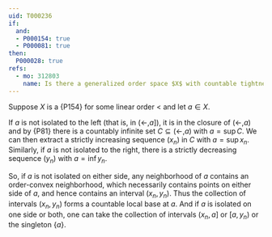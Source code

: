 ```yaml
---
uid: T000236
if:
  and:
  - P000154: true
  - P000081: true
then:
  P000028: true
refs:
  - mo: 312803
    name: Is there a generalized order space $X$ with countable tightness which is not first countable?
---
```


Suppose $X$ is a {P154} for some linear order $<$ and let $a\in X$.

If $a$ is not isolated to the left (that is, in $(\leftarrow,a]$), it is in the closure of $(\leftarrow,a)$ and by {P81} there is a countably infinite set $C\subseteq(\leftarrow,a)$ with $a=\sup C$.  We can then extract a strictly increasing sequence $(x_n)$ in $C$ with $a=\sup x_n$.  Similarly, if $a$ is not isolated to the right, there is a strictly decreasing sequence $(y_n)$ with $a=\inf y_n$.

So, if $a$ is not isolated on either side, any neighborhood of $a$ contains an order-convex neighborhood, which necessarily contains points on either side of $a$, and hence contains an interval $(x_n,y_n)$.  Thus the collection of intervals $(x_n,y_n)$ forms a countable local base at $a$.  And if $a$ is isolated on one side or both, one can take the collection of intervals $(x_n,a]$ or $[a,y_n)$ or the singleton $\{a\}$.
